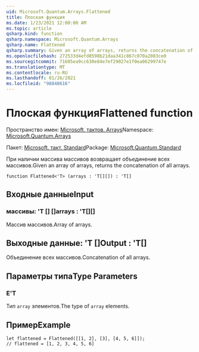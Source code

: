 ```yaml
---
uid: Microsoft.Quantum.Arrays.Flattened
title: Плоская функция
ms.date: 1/23/2021 12:00:00 AM
ms.topic: article
qsharp.kind: function
qsharp.namespace: Microsoft.Quantum.Arrays
qsharp.name: Flattened
qsharp.summary: Given an array of arrays, returns the concatenation of all arrays.
ms.openlocfilehash: 272533d4efd8598b21daa341c867c070a2083ce0
ms.sourcegitcommit: 71605ea9cc630e84e7ef29027e1f0ea06299747e
ms.translationtype: MT
ms.contentlocale: ru-RU
ms.lasthandoff: 01/26/2021
ms.locfileid: "98848616"
---
```

# <a name="flattened-function"></a><span data-ttu-id="4bdeb-102">Плоская функция</span><span class="sxs-lookup"><span data-stu-id="4bdeb-102">Flattened function</span></span>

<span data-ttu-id="4bdeb-103">Пространство имен: [Microsoft. тактов. Arrays](xref:Microsoft.Quantum.Arrays)</span><span class="sxs-lookup"><span data-stu-id="4bdeb-103">Namespace: [Microsoft.Quantum.Arrays](xref:Microsoft.Quantum.Arrays)</span></span>

<span data-ttu-id="4bdeb-104">Пакет: [Microsoft. такт. Standard](https://nuget.org/packages/Microsoft.Quantum.Standard)</span><span class="sxs-lookup"><span data-stu-id="4bdeb-104">Package: [Microsoft.Quantum.Standard](https://nuget.org/packages/Microsoft.Quantum.Standard)</span></span>


<span data-ttu-id="4bdeb-105">При наличии массива массивов возвращает объединение всех массивов.</span><span class="sxs-lookup"><span data-stu-id="4bdeb-105">Given an array of arrays, returns the concatenation of all arrays.</span></span>

```qsharp
function Flattened<'T> (arrays : 'T[][]) : 'T[]
```


## <a name="input"></a><span data-ttu-id="4bdeb-106">Входные данные</span><span class="sxs-lookup"><span data-stu-id="4bdeb-106">Input</span></span>

### <a name="arrays--t"></a><span data-ttu-id="4bdeb-107">массивы: 'T [] []</span><span class="sxs-lookup"><span data-stu-id="4bdeb-107">arrays : 'T[][]</span></span>

<span data-ttu-id="4bdeb-108">Массив массивов.</span><span class="sxs-lookup"><span data-stu-id="4bdeb-108">Array of arrays.</span></span>



## <a name="output--t"></a><span data-ttu-id="4bdeb-109">Выходные данные: 'T []</span><span class="sxs-lookup"><span data-stu-id="4bdeb-109">Output : 'T[]</span></span>

<span data-ttu-id="4bdeb-110">Объединение всех массивов.</span><span class="sxs-lookup"><span data-stu-id="4bdeb-110">Concatenation of all arrays.</span></span>

## <a name="type-parameters"></a><span data-ttu-id="4bdeb-111">Параметры типа</span><span class="sxs-lookup"><span data-stu-id="4bdeb-111">Type Parameters</span></span>

### <a name="t"></a><span data-ttu-id="4bdeb-112">Е</span><span class="sxs-lookup"><span data-stu-id="4bdeb-112">'T</span></span>

<span data-ttu-id="4bdeb-113">Тип `array` элементов.</span><span class="sxs-lookup"><span data-stu-id="4bdeb-113">The type of `array` elements.</span></span>

## <a name="example"></a><span data-ttu-id="4bdeb-114">Пример</span><span class="sxs-lookup"><span data-stu-id="4bdeb-114">Example</span></span>

```qsharp
let flattened = Flattened([[1, 2], [3], [4, 5, 6]]);
// flattened = [1, 2, 3, 4, 5, 6]
```